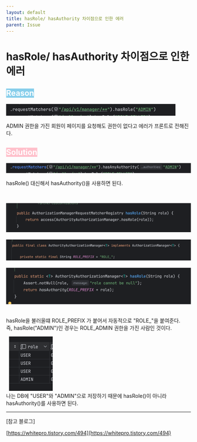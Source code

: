 ```yaml
---
layout: default
title: hasRole/ hasAuthority 차이점으로 인한 에러 
parent: Issue
---
```


# hasRole/ hasAuthority 차이점으로 인한 에러

## <span style="background-color:skyblue; color: white">Reason</span>
![before.png](/assets/images/Issue/Issue4/before.png)
    
ADMIN 권한을 가진 회원이 페이지를 요청해도 권한이 없다고 에러가 프론트로 전해진다.  



## <span style="background-color:pink; color: white"> Solution </span> 
![before.png](/assets/images/Issue/Issue4/after.png)   

hasRole() 대신해서 hasAuthority()을 사용하면 된다.  
  
&nbsp;

![hasRole.png](/assets/images/Issue/Issue4/hasRole.png)  
&nbsp;
![hasRole_1.png](/assets/images/Issue/Issue4/hasRole_1.png)  
&nbsp;
![hasRole_2.png](/assets/images/Issue/Issue4/hasRole_2.png)  
&nbsp;
&nbsp;
  
hasRole을 불러올떄 ROLE_PREFIX 가 붙어서 자동적으로 "ROLE_"을 붙여준다.  
즉, hasRole("ADMIN")인 경우는 ROLE_ADMIN 권한을 가진 사람인 것이다.  

&nbsp;
![roleDB.png](/assets/images/Issue/Issue4/roleDB.png)  
나는 DB에 "USER"와 "ADMIN"으로 저장하기 때문에 hasRole()이 아니라 hasAuthority()를 사용하면 된다.  

  
<hr>
[참고 블로그]   

[https://whitepro.tistory.com/494](https://whitepro.tistory.com/494)